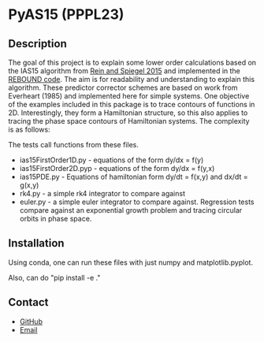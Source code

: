 # PyAS15 (PPPL23)


## Description

The goal of this project is to explain some lower order calculations based on the IAS15 algorithm from [Rein and Spiegel 2015](https://arxiv.org/abs/1409.4779) and implemented in the [REBOUND code](https://rebound.readthedocs.io/en/latest/integrators/). The aim is for readability and understanding to explain this algorithm. These predictor corrector schemes are based on work from Everheart (1985) and implemented here for simple systems. One objective of the examples included in this package is to trace contours of functions in 2D. Interestingly, they form a Hamiltonian structure, so this also applies to tracing the phase space contours of Hamiltonian systems. The complexity is as follows:

The tests call functions from these files.
- ias15FirstOrder1D.py - equations of the form dy/dx = f(y)
- ias15FirstOrder2D.pyp - equations of the form dy/dx = f(y,x)
- ias15PDE.py - Equations of hamiltonian form dy/dt = f(x,y) and dx/dt = g(x,y)
- rk4.py - a simple rk4 integrator to compare against
- euler.py - a simple euler integrator to compare against.
Regression tests compare against an exponential growth problem and tracing circular orbits in phase space.


## Installation

Using conda, one can run these files with just numpy and matplotlib.pyplot.


Also, can do "pip install -e ."


## Contact

- [GitHub](https://github.com/maxwell-rosen)
- [Email](mailto:mhrosen@pppl.gov)

